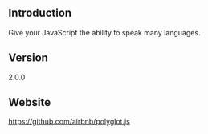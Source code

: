 ## Introduction
Give your JavaScript the ability to speak many languages.


## Version
2.0.0


## Website
https://github.com/airbnb/polyglot.js